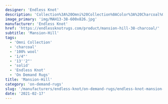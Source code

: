 ```yaml
---
designer: 'Endless Knot'
description: 'Collection%3A%20Omni%20Collection%0AColor%3A%20Charcoal%0AMaterial%3A%20100%25%20WoolPile%3A%201/4%22Width%3A%2013%272%22Style%3A%20Solid'
image_primary: 'img/MAH13-38-600x826.jpg'
manufacturer: 'Endless Knot'
href: 'https://endlessknotrugs.com/product/mansion-hill-38-charcoal/'
subtitle: 'Mansion-Hill'
tags:
  - 'Omni Collection'
  - 'charcoal'
  - '100% wool'
  - '1/4"'
  - '13''2"'
  - 'solid'
  - 'Endless Knot'
  - 'On Demand Rugs'
title: 'Mansion-Hill'
category: 'on-demand-rugs'
slug: '/manufacturers/endless-knot/on-demand-rugs/endless-knot-mansion-hill'
date: '2021-02-17'
---
```

